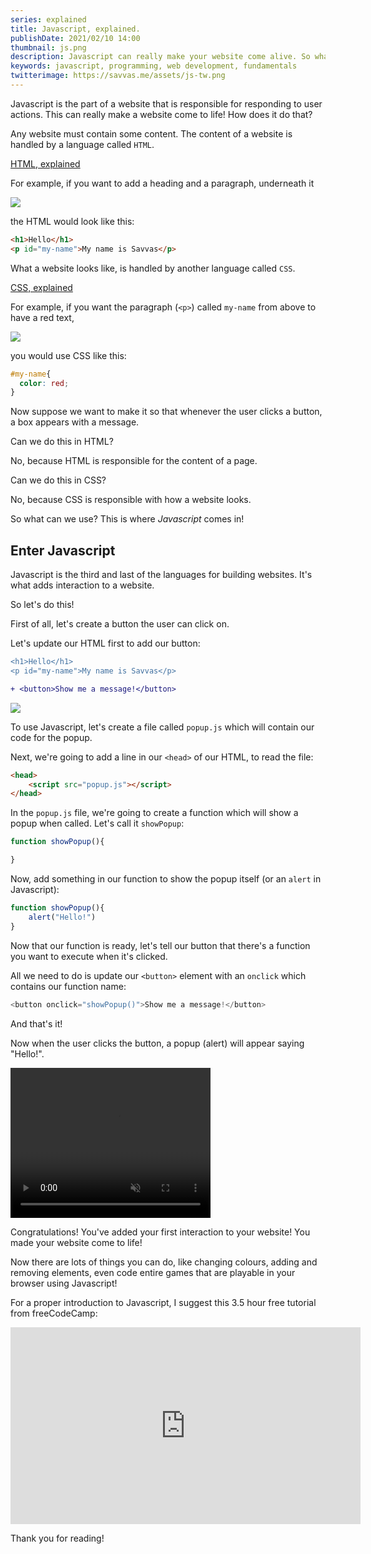 ```yaml
---
series: explained
title: Javascript, explained.
publishDate: 2021/02/10 14:00
thumbnail: js.png
description: Javascript can really make your website come alive. So what is it?
keywords: javascript, programming, web development, fundamentals
twitterimage: https://savvas.me/assets/js-tw.png
---
```


Javascript is the part of a website that is responsible for responding to user actions. This can really make a website come to life! How does it do that?

Any website must contain some content. The content of a website is handled by a language called `HTML`.

[HTML, explained](/explained/html)

For example, if you want to add a heading and a paragraph, underneath it

![](/assets/jse01.png)

the HTML would look like this:

```html
<h1>Hello</h1>
<p id="my-name">My name is Savvas</p>
```

What a website looks like, is handled by another language called `CSS`.

[CSS, explained](/explained/css)

For example, if you want the paragraph (`<p>`) called `my-name` from above to have a red text, 

![](/assets/jse02.png)

you would use CSS like this:

```css
#my-name{
  color: red;
}
```

Now suppose we want to make it so that whenever the user clicks a button, a box appears with a message.

Can we do this in HTML? 

No, because HTML is responsible for the content of a page.

Can we do this in CSS?

No, because CSS is responsible with how a website looks.

So what can we use? This is where *Javascript* comes in!

## Enter Javascript

Javascript is the third and last of the languages for building websites. It's what adds interaction to a website.

So let's do this!

First of all, let's create a button the user can click on.

Let's update our HTML first to add our button:

```diff
<h1>Hello</h1>
<p id="my-name">My name is Savvas</p>

+ <button>Show me a message!</button>
```

![](/assets/jse03.png)

To use Javascript, let's create a file called `popup.js` which will contain our code for the popup.

Next, we're going to add a line in our `<head>` of our HTML, to read the file:

```html
<head>
    <script src="popup.js"></script>
</head>
```

In the `popup.js` file, we're going to create a function which will show a popup when called. Let's call it `showPopup`:

```js
function showPopup(){

}
```

Now, add something in our function to show the popup itself (or an `alert` in Javascript):

```js
function showPopup(){
    alert("Hello!")
}
```

Now that our function is ready, let's tell our button that there's a function you want to execute when it's clicked.

All we need to do is update our `<button>` element with an `onclick` which contains our function name:

```js
<button onclick="showPopup()">Show me a message!</button>
```

And that's it!

Now when the user clicks the button, a popup (alert) will appear saying "Hello!". 

<video width="320" height="240" src="/assets/jse04.mov" autoplay muted loop>
</video>

Congratulations! You've added your first interaction to your website! You made your website come to life!

Now there are lots of things you can do, like changing colours, adding and removing elements, even code entire games that are playable in your browser using Javascript!

For a proper introduction to Javascript, I suggest this 3.5 hour free tutorial from freeCodeCamp:

<iframe width="560" height="315" src="https://www.youtube.com/embed/PkZNo7MFNFg" title="YouTube video player" frameborder="0" allow="accelerometer; autoplay; clipboard-write; encrypted-media; gyroscope; picture-in-picture" allowfullscreen></iframe>

Thank you for reading!